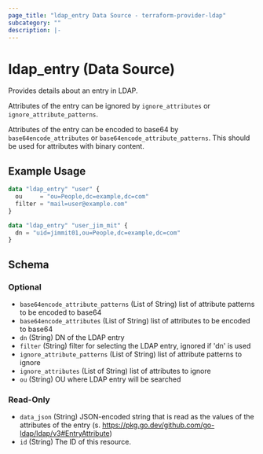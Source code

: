 ```yaml
---
page_title: "ldap_entry Data Source - terraform-provider-ldap"
subcategory: ""
description: |-
---
```


# ldap_entry (Data Source)

Provides details about an entry in LDAP. 

Attributes of the entry can be ignored by `ignore_attributes` or `ignore_attribute_patterns`.

Attributes of the entry can be encoded to base64 by `base64encode_attributes` or `base64encode_attribute_patterns`.
This should be used for attributes with binary content.

## Example Usage
```terraform
data "ldap_entry" "user" {
  ou     = "ou=People,dc=example,dc=com"
  filter = "mail=user@example.com"
}

data "ldap_entry" "user_jim_mit" {
  dn = "uid=jimmit01,ou=People,dc=example,dc=com"
}
```

<!-- schema generated by tfplugindocs -->
## Schema

### Optional

- `base64encode_attribute_patterns` (List of String) list of attribute patterns to be encoded to base64
- `base64encode_attributes` (List of String) list of attributes to be encoded to base64
- `dn` (String) DN of the LDAP entry
- `filter` (String) filter for selecting the LDAP entry, ignored if 'dn' is used
- `ignore_attribute_patterns` (List of String) list of attribute patterns to ignore
- `ignore_attributes` (List of String) list of attributes to ignore
- `ou` (String) OU where LDAP entry will be searched

### Read-Only

- `data_json` (String) JSON-encoded string that is read as the values of the attributes of the entry (s. https://pkg.go.dev/github.com/go-ldap/ldap/v3#EntryAttribute)
- `id` (String) The ID of this resource.
